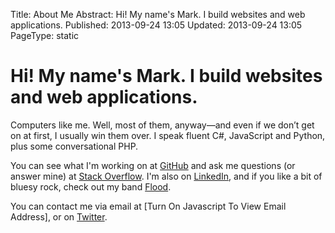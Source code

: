 Title: About Me
Abstract: Hi! My name's Mark. I build websites and web applications.
Published: 2013-09-24 13:05
Updated: 2013-09-24 13:05
PageType: static

# Hi! My name's Mark. I build websites and web applications.

Computers like me. Well, most of them, anyway—and even if we don’t get on at first, I usually win them over. I speak fluent C#, JavaScript and Python, plus some conversational PHP.

You can see what I'm working on at [GitHub](https://github.com/markashleybell "External Link: GitHub Profile") and ask me questions (or answer mine) at [Stack Overflow](http://stackoverflow.com/users/43140/mark-bell "External Link: Stack Overflow Profile"). I'm also on [LinkedIn](http://www.linkedin.com/in/markashleybell "External Link: LinkedIn Profile"), and if you like a bit of bluesy rock, check out my band [Flood](http://floodband.uk "External Link: Flood").

You can contact me via email at <span id="e">[Turn On Javascript To View Email Address]</span>, or on [Twitter](https://twitter.com/markashleybell "External Link: Twitter Profile").